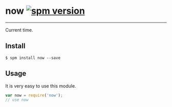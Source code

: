 # now [![spm version](http://spmjs.io/badge/now)](http://spmjs.io/package/now)

---

Current time.

## Install

```
$ spm install now --save
```

## Usage

It is very easy to use this module.

```js
var now = require('now');
// use now
```
